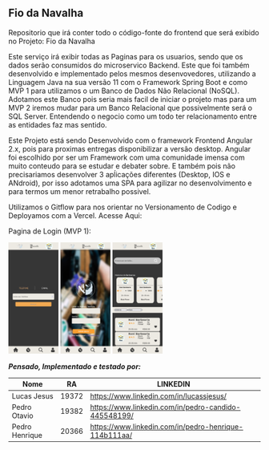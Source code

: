 ## Fio da Navalha
Repositorio que irá conter todo o código-fonte do frontend que será exibido no Projeto: Fio da Navalha

Este serviço irá exibir todas as Paginas para os usuarios, sendo que os dados serão consumidos do microservico <a target="https://github.com/LuccasTraumer/tcc-srv-fio-navalha">Backend</a>. Este que foi também desenvolvido e implementado pelos mesmos desenvovedores, utilizando a Linguagem Java na sua versão 11 com o Framework Spring Boot e como MVP 1 para utilizamos o um Banco de Dados Não Relacional (NoSQL).
Adotamos este Banco pois seria mais facil de iniciar o projeto mas para um MVP 2 iremos mudar para um Banco Relacional que possivelmente será o SQL Server. Entendendo o negocio como um todo ter relacionamento entre as entidades faz mas sentido.


Este Projeto está sendo Desenvolvido com o framework Frontend Angular 2.x, pois para proximas entregas disponibilizar a versão desktop.
Angular foi escolhido por ser um Framework com uma comunidade imensa com muito conteudo para se estudar e debater sobre. E também pois não precisariamos desenvolver 3 apĺicações diferentes (Desktop, IOS e ANdroid), por isso adotamos uma SPA para agilizar no desenvolvimento e para termos um menor retrabalho possivel.

Utilizamos o Gitflow para nos orientar no Versionamento de Codigo e Deployamos com a Vercel. <a target="https://tcc-fed-fio-navalha-pcajw0lw5-luccastraumer.vercel.app/#/">Acesse Aqui</a>: 

Pagina de Login (MVP 1):
<p float="left">
  <img src="./images/cadastro.png" width="100" />
  <img src="./images/login.png" width="100" /> 
  <img src="./images/buscar.png" width="100" />
</p>



***Pensado, Implementado e testado por:***

Nome        | RA | LINKEDIN
------------|-----|---------
Lucas Jesus | 19372| https://www.linkedin.com/in/lucassjesus/
Pedro Otavio | 19382| https://www.linkedin.com/in/pedro-candido-445548199/
Pedro Henrique | 20366| https://www.linkedin.com/in/pedro-henrique-114b111aa/
